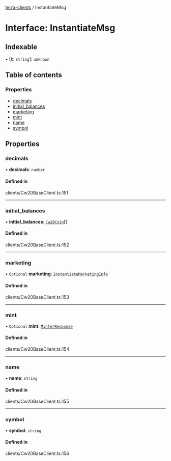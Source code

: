 [terra-clients](../README.md) / InstantiateMsg

# Interface: InstantiateMsg

## Indexable

▪ [k: `string`]: `unknown`

## Table of contents

### Properties

- [decimals](InstantiateMsg.md#decimals)
- [initial\_balances](InstantiateMsg.md#initial_balances)
- [marketing](InstantiateMsg.md#marketing)
- [mint](InstantiateMsg.md#mint)
- [name](InstantiateMsg.md#name)
- [symbol](InstantiateMsg.md#symbol)

## Properties

### decimals

• **decimals**: `number`

#### Defined in

clients/Cw20BaseClient.ts:151

___

### initial\_balances

• **initial\_balances**: [`Cw20Coin`](Cw20Coin.md)[]

#### Defined in

clients/Cw20BaseClient.ts:152

___

### marketing

• `Optional` **marketing**: [`InstantiateMarketingInfo`](InstantiateMarketingInfo.md)

#### Defined in

clients/Cw20BaseClient.ts:153

___

### mint

• `Optional` **mint**: [`MinterResponse`](MinterResponse.md)

#### Defined in

clients/Cw20BaseClient.ts:154

___

### name

• **name**: `string`

#### Defined in

clients/Cw20BaseClient.ts:155

___

### symbol

• **symbol**: `string`

#### Defined in

clients/Cw20BaseClient.ts:156
